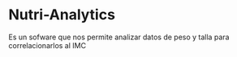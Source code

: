 # Nutri-Analytics
Es un sofware que nos permite analizar datos de peso y talla para correlacionarlos al IMC

